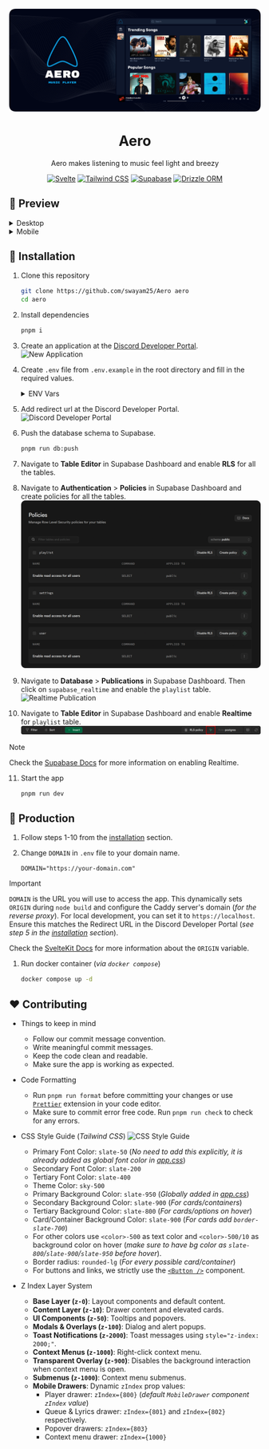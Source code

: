 <div align="center">

![Aero](./assets/banner.png)

# Aero

Aero makes listening to music feel light and breezy

[![Svelte](https://img.shields.io/badge/dynamic/json?url=https%3A%2F%2Fraw.githubusercontent.com%2Fswayam25%2FAero%2Frefs%2Fheads%2Fmain%2Fpackage.json&query=%24.devDependencies%5B%22svelte%22%5D&style=for-the-badge&logo=svelte&logoColor=%23FFFFFF&label=Svelte&labelColor=%23FF3E00&color=%23000000)](https://svelte.dev/docs/svelte/overview)
[![Tailwind CSS](https://img.shields.io/badge/dynamic/json?url=https%3A%2F%2Fraw.githubusercontent.com%2Fswayam25%2FAero%2Frefs%2Fheads%2Fmain%2Fpackage.json&query=%24.devDependencies%5B%22tailwindcss%22%5D&style=for-the-badge&logo=tailwindcss&logoColor=%23FFFFFF&label=Tailwind%20CSS&labelColor=%2306B6D4&color=%23000000)](https://tailwindcss.com)
[![Supabase](https://img.shields.io/badge/dynamic/json?url=https%3A%2F%2Fraw.githubusercontent.com%2Fswayam25%2FAero%2Frefs%2Fheads%2Fmain%2Fpackage.json&query=%24.devDependencies%5B%22%40supabase%2Fsupabase-js%22%5D&style=for-the-badge&logo=supabase&logoColor=%23FFFFFF&label=Supabase&labelColor=%23198F57&color=%23000000)](https://supabase.com)
[![Drizzle ORM](https://img.shields.io/badge/dynamic/json?url=https%3A%2F%2Fraw.githubusercontent.com%2Fswayam25%2FAero%2Frefs%2Fheads%2Fmain%2Fpackage.json&query=%24.devDependencies%5B%22drizzle-orm%22%5D&style=for-the-badge&logo=drizzle&logoColor=%23000000&label=Drizzle%20ORM&labelColor=%23C5F74F&color=%23000000)](https://orm.drizzle.team)

</div>

## 📸 Preview

<details>

<summary>Desktop</summary>

![Desktop Preview](./assets/preview/desktop.png)

</details>

<details>

<summary>Mobile</summary>

| Mobile Homepage | Mobile Player |
| --------------- | ------------- |
|  ![Mobile Homepage](./assets/preview/mobile_home.png) | ![Mobile Player](./assets/preview/mobile_player.png) |

</details>

## 🚩 Installation

1. Clone this repository
    ```sh
    git clone https://github.com/swayam25/Aero aero
    cd aero
    ```

2. Install dependencies
    ```sh
    pnpm i
    ```

3. Create an application at the [Discord Developer Portal](https://discord.com/developers/applications).
    ![New Application](./assets/new_app.png)

4. Create `.env` file from `.env.example` in the root directory and fill in the required values.
    <details>

    <summary>ENV Vars</summary>

    - Get `DATABASE_URL` from Supabase.
        ![Supabase DB URL](./assets/db_url.png)
    - Get `VITE_SUPABASE_URL` and `VITE_SUPABASE_KEY` from Supabase API Settings.
        ![Supabase API Info](./assets/api_info.png)
    - Get `JWT_SECRET` by running the following command.
        ```sh
        pnpm run gen-secret
        ```
    - Get `DISCORD_CLIENT_ID` and `DISCORD_CLIENT_SECRET` from the Discord Developer Portal.
        ![Client Info](./assets/client_info.png)
    - Get `DISCORD_BOT_TOKEN` from the Discord Developer Portal.
        ![Bot Token](./assets/bot_token.png)
    - Set `YOUTUBE_DL_PATH` to the path of `youtube-dl` or `yt-dlp` executable. You can install it from [GitHub Releases](https://github.com/yt-dlp/yt-dlp/releases) (`yt-dlp`) or use a package manager.
    - Set `DOMAIN` to your domain name or `https://localhost` for local development. The variable is required for production.
        ```env
        DOMAIN="https://your-domain.com"
        ```
    </details>

5. Add redirect url at the Discord Developer Portal.
    ![Discord Developer Portal](./assets/redirect_url.png)

6. Push the database schema to Supabase.
    ```sh
    pnpm run db:push
    ```

7. Navigate to **Table Editor** in Supabase Dashboard and enable **RLS** for all the tables.

8. Navigate to **Authentication** > **Policies** in Supabase Dashboard and create policies for all the tables.
    ![Policies](./assets/policies.png)

9.  Navigate to **Database** > **Publications** in Supabase Dashboard. Then click on `supabase_realtime` and enable the `playlist` table.
    ![Realtime Publication](./assets/realtime_publication.png)

10. Navigate to **Table Editor** in Supabase Dashboard and enable **Realtime** for `playlist` table.
    ![Playlist Realtime](./assets/playlist_realtime.png)

> [!NOTE]
> Check the [Supabase Docs](https://supabase.com/docs/guides/realtime/postgres-changes) for more information on enabling Realtime.

11. Start the app
    ```sh
    pnpm run dev
    ```

## 🚀 Production

1. Follow steps 1-10 from the [installation](#-installation) section.

2. Change `DOMAIN` in `.env` file to your domain name.
    ```env
    DOMAIN="https://your-domain.com"
    ```

> [!IMPORTANT]
> `DOMAIN` is the URL you will use to access the app.
> This dynamically sets `ORIGIN` during `node build` and configure the Caddy server's domain (*for the reverse proxy*).
> For local development, you can set it to `https://localhost`.
> Ensure this matches the Redirect URL in the Discord Developer Portal (*see step 5 in the [installation](#-installation) section*).
>
> Check the [SvelteKit Docs](https://svelte.dev/docs/kit/adapter-node#Environment-variables) for more information about the `ORIGIN` variable.

1. Run docker container (*via `docker compose`*)
    ```sh
    docker compose up -d
    ```

## ❤️ Contributing

- Things to keep in mind
    - Follow our commit message convention.
    - Write meaningful commit messages.
    - Keep the code clean and readable.
    - Make sure the app is working as expected.

- Code Formatting
    - Run `pnpm run format` before committing your changes or use [`Prettier`](https://prettier.io/) extension in your code editor.
    - Make sure to commit error free code. Run `pnpm run check` to check for any errors.

- CSS Style Guide (*Tailwind CSS*)
    ![CSS Style Guide](./assets/aero_ss.png)
    - Primary Font Color: `slate-50` (*No need to add this explicitly, it is already added as global font color in [app.css](./src/app.css)*)
    - Secondary Font Color: `slate-200`
    - Tertiary Font Color: `slate-400`
    - Theme Color: `sky-500`
    - Primary Background Color: `slate-950` (*Globally added in [app.css](./src/app.css)*)
    - Secondary Background Color: `slate-900` (*For cards/containers*)
    - Tertiary Background Color: `slate-800` (*For cards/options on hover*)
    - Card/Container Background Color: `slate-900` (*For cards add `border-slate-700`*)
    - For other colors use `<color>-500` as text color and `<color>-500/10` as background color on hover (*make sure to have bg color as `slate-800`/`slate-900`/`slate-950` before hover*).
    - Border radius: `rounded-lg` (*For every possible card/container*)
    - For buttons and links, we strictly use the [`<Button />`](./src/lib/components/ui/Button.svelte) component.

- Z Index Layer System
    - **Base Layer (`z-0`)**: Layout components and default content.
    - **Content Layer (`z-10`)**: Drawer content and elevated cards.
    - **UI Components (`z-50`)**: Tooltips and popovers.
    - **Modals & Overlays (`z-100`)**: Dialog and alert popups.
    - **Toast Notifications (`z-2000`)**: Toast messages using `style="z-index: 2000;"`.
    - **Context Menus (`z-1000`)**: Right-click context menu.
    - **Transparent Overlay (`z-900`)**: Disables the background interaction when context menu is open.
    - **Submenus (`z-1000`)**: Context menu submenus.
    - **Mobile Drawers**: Dynamic `zIndex` prop values:
        - Player drawer: `zIndex={800}` (*default `MobileDrawer` component `zIndex` value*)
        - Queue & Lyrics drawer: `zIndex={801}` and `zIndex={802}` respectively.
        - Popover drawers: `zIndex={803}`
        - Context menu drawer: `zIndex={1000}`
